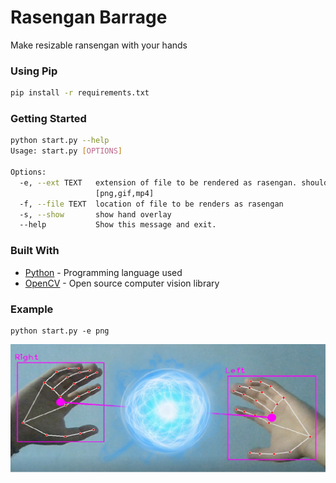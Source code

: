 # Rasengan Barrage

Make resizable ransengan with your hands

### Using Pip

```sh
pip install -r requirements.txt
```

### Getting Started 
```sh
python start.py --help
Usage: start.py [OPTIONS]

Options:
  -e, --ext TEXT   extension of file to be rendered as rasengan. should be in
                   [png,gif,mp4]
  -f, --file TEXT  location of file to be renders as rasengan
  -s, --show       show hand overlay
  --help           Show this message and exit.
```

### Built With

- [Python](https://www.python.org/) - Programming language used
- [OpenCV](https://opencv.org/) - Open source computer vision library

### Example
```shell
python start.py -e png
```
!["test-ras"](descr/test2.png)

